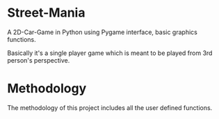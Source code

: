 # Street-Mania
A 2D-Car-Game in Python using Pygame interface, basic graphics functions.

Basically it's a single player game which is meant to be played from 3rd person's perspective.

# Methodology
The methodology of this project includes all the user defined functions. 



